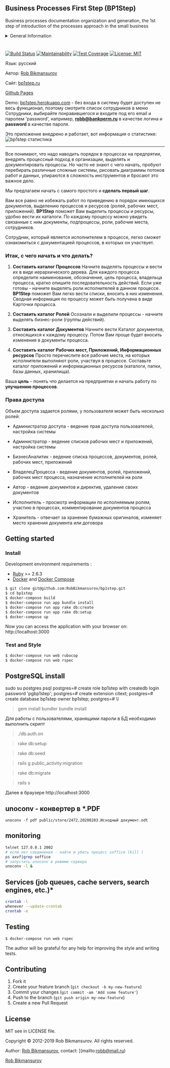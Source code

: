 Business Processes First Step (BP1Step)
---
Business processes documentation organization and generation, the 1st step of introduction of the processes approach in the small business

<details>
  <summary>General Information</summary>
    **BP1Step** - первый шаг на небольшом предприятии для наведения порядка в процессах и повышения уровня зрелости организации.

    **BP1Step** - простой инструмент для документирования процессов, ресурсов, действий сотрудников,
    это web-приложение на базе Ruby on Rails с несколькими сервисными rake-задачами
    (например: синхронизация списка пользователей из LDAP, контроль бизнес-правил).
    
    Аутентификация пользователей с помощью Devise, ограничения ролей доступа на базе CanCanCan.
</details>

#

[![Build Status](https://travis-ci.org/RobBikmansurov/bp1step.svg?branch=master)](https://travis-ci.org/RobBikmansurov/bp1step)
[![Maintainability](https://api.codeclimate.com/v1/badges/243fc04d775701086f9f/maintainability)](https://codeclimate.com/github/RobBikmansurov/bp1step/maintainability)
[![Test Coverage](https://api.codeclimate.com/v1/badges/243fc04d775701086f9f/test_coverage)](https://codeclimate.com/github/RobBikmansurov/bp1step/test_coverage)
[![License: MIT](https://img.shields.io/badge/License-MIT-yellow.svg)](https://opensource.org/licenses/MIT)


Язык: русский

Автор: [Rob Bikmansurov](mailto:robb@mail.ru)

Сайт: [bp1step.ru](http://bp1step.ru)

[Github Pages](https://robbikmansurov.github.io/bp1step/)

Demo: [bp1step.herokuapp.com](https://bp1step.herokuapp.com/about) - без входа в систему будет доступен не весь функционал, поэтому смотрите список сотрудников в меню Сотрудники, выбирайте понравившегося и входите под его email и паролем 'password', например, **robb@bankperm.ru**  в качестве логина и **password** в качестве пароля.

Это приложение внедрено и работает, вот информация о статистике: 
![bp1step статистика](https://cloud.githubusercontent.com/assets/847150/20169830/d3917074-a753-11e6-814f-10d699d069e0.png)

---
Все понимают, что надо наводить порядок в процессах на предпрятии, внедрять процессный подход в организации, выделять и документировать процессы.
Но часто не знают с чего начать, пробуют перебирать различные сложные системы, рисовать диаграммы потоков работ и данных, упираются в сложность инструментов и бросают это важное дело.

Мы предлагаем начать с самого простого и **сделать первый шаг**.

Вам все равно не избежать работ по приведению в порядок имеющихся документов, выделению процессов и ресурсов (ролей, рабочих мест, приложений).
**BP1Step** поможет Вам выделить процессы и ресурсы, удобно вести их каталоги.
По каждому процессу можно увидеть связанные с ним документы, подпроцессы, роли, рабочие места, сотрудников.

Сотрудник, который является исполнителем в процессе, легко сможет ознакомиться с документацией процессов, в которых он участвует.

### Итак, с чего начать и что делать?

1. **Составить каталог Процессов**
Начните выделять процессы и вести их в виде иерархического дерева. Для каждого процесса определите наименование, обозначение, цель процесса, владельца процесса, кратко опишите последовательность действий. Если уже готовы - начните выделять роли исполнителей в данном процессе. **BP1Step** поможет Вам легко вести списки, вносить в них изменения. Сводная информация по процессу может быть получена в виде Карточки процесса.

2. **Составить каталог Ролей**
Осознали и выделили процессы - начните выделять бизнес-роли (группы действий).

3. **Составить каталог Документов**
Начните вести Каталог документов, относящихся к каждому процессу. Потом Вам проще будет вносить изменения в документы процесса.

4. **Составить каталог Рабочих мест, Приложений, Информационных ресурсов**
Просто перечислите все рабочие места, на которых исполнители выполняют роли, участвуя в процессе. Составьте каталог приложений и информационных ресурсов (каталоги, папки, базы данных, хранилища).

Ваша **цель** - понять что делается на предприятии и начать работу по **улучшению процессов**.

### Права доступа

Объем доступа задается ролями, у пользователя может быть несколько ролей:

*  Администратор доступа - ведение прав доступа пользователей, настройка системы

*  Администратор - ведение списков рабочих мест и приложений, настройка системы

*  БизнесАналитик - ведение списка процессов, документов, ролей, рабочих мест, приложений

*  ВладелецПроцесса - ведение документов, ролей, приложений, рабочих мест процесса, назначение исполнителей на роли

*  Автор - ведение документов и директив, удаление своих документов

*  Исполнитель - просмотр информации по исполняемым ролям, участию в процессах, комментирование документов процесса

*  Хранитель - отвечает за хранение бумажных оригиналов, изменяет место хранения документа или договора


## Getting started

### Install

Development environment requirements :
- [Ruby](https://www.ruby-lang.org/en/) >= 2.6.3
- [Docker](https://www.docker.com/) and [Docker Compose](https://docs.docker.com/compose/)

```bash
$ git clone git@github.com:RobBikmansurov/bp1step.git
$ cd bp1step
$ docker-compose build
$ docker-compose run app bundle install
$ docker-compose run app rake db:create
$ docker-compose run app rake db:setup
$ docker-compose up
```

Now you can access the application with your browser on: http://localhost:3000


### Test and Style
```bash
$ docker-compose run web rubocop
$ docker-compose run web rspec
```


## PostgreSQL install
sudo su postgres
psql
postgres=# create role bp1step with createdb login password 'pgbp1step';
postgres=# create extension citext;
postgres=# create database bp1step owner bp1step;
postgres=# \l


>gem install bundler
>bundle install

Для работы с пользователями, хранящими пароли в БД необходимо выполнить скрипт

>./db.auth.on

>rake db:setup

>rake db:seed

>rails g public_activity:migration

>rake db:migrate

>rails s

Далее в браузере http://localhost:3000

## unoconv - конвертер в *.PDF
```unoconv -f pdf public/store/2472.20200203.Исходный документ.odt```

## monitoring

```bash
telnet 127.0.0.1 2002
# если нет соединения - найти и убить процесс soffice (kill )
ps axvf|grep soffice
# запустить unoconv в режиме сервера
unoconv -l &
```

## Services (job queues, cache servers, search engines, etc.)* 

````bash
crontab -l
whenever --update-crontab
crontab -e
````

## Testing

```
$ docker-compose run web rspec
```
The author will be grateful for any help for improving the style and writing tests.


## Contributing

1. Fork it
2. Create your feature branch (`git checkout -b my-new-feature`)
3. Commit your changes (`git commit -am 'Add some feature'`)
4. Push to the branch (`git push origin my-new-feature`)
5. Create a new Pull Request

## License #
MIT
 see in LICENSE file.

 Copyright &copy; 2012-2019 Rob Bikmansurov. All rights reserved.
 
 Author: [Rob Bikmansurov](https://bikmansurov.ru), contact: ](mailto:robb@mail.ru)

 [Rob Bikmansurov](mailto:robb@mail.ru)
